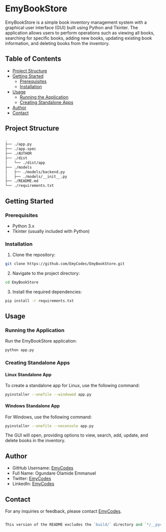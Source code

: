 # EmyBookStore

EmyBookStore is a simple book inventory management system with a graphical user interface (GUI) built using Python and Tkinter. The application allows users to perform operations such as viewing all books, searching for specific books, adding new books, updating existing book information, and deleting books from the inventory.

## Table of Contents
- [Project Structure](#project-structure)
- [Getting Started](#getting-started)
  - [Prerequisites](#prerequisites)
  - [Installation](#installation)
- [Usage](#usage)
  - [Running the Application](#running-the-application)
  - [Creating Standalone Apps](#creating-standalone-apps)
- [Author](#author)
- [Contact](#contact)

## Project Structure

```bash
.
├── ./app.py
├── ./app.spec
├── ./AUTHOR
├── ./dist
│   └── ./dist/app
├── ./models
│   ├── ./models/backend.py
│   ├── ./models/__init__.py
├── ./README.md
└── ./requirements.txt
```

## Getting Started

### Prerequisites

- Python 3.x
- Tkinter (usually included with Python)

### Installation

1. Clone the repository:

```bash
git clone https://github.com/EmyCodes/EmyBookStore.git
```

2. Navigate to the project directory:

```bash
cd EmyBookStore
```

3. Install the required dependencies:

```bash
pip install -r requirements.txt
```

## Usage

### Running the Application

Run the EmyBookStore application:

```bash
python app.py
```

### Creating Standalone Apps

#### Linux Standalone App

To create a standalone app for Linux, use the following command:

```bash
pyinstaller --onefile --windowed app.py
```

#### Windows Standalone App

For Windows, use the following command:

```bash
pyinstaller --onefile --noconsole app.py
```

The GUI will open, providing options to view, search, add, update, and delete books in the inventory.

## Author

- GitHub Username: [EmyCodes](https://github.com/EmyCodes)
- Full Name: Ogundare Olamide Emmanuel
- Twitter: [EmyCodes](https://twitter.com/EmyCodes)
- LinkedIn: [EmyCodes](https://linkedin.com/in/emycodes)

## Contact

For any inquiries or feedback, please contact [EmyCodes](ogundareolamideemmanuel@gmail.com).

```pl

This version of the README excludes the `build/` directory and `*/__pycache__/` entries from the project structure.
```